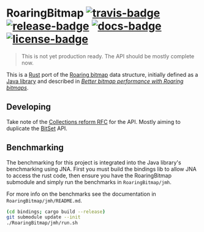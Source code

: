 # RoaringBitmap [![travis-badge][]][travis] [![release-badge][]][cargo] [![docs-badge][]][docs] [![license-badge][]][license]

> This is not yet production ready. The API should be mostly complete now.

This is a [Rust][] port of the [Roaring bitmap][] data structure, initially
defined as a [Java library][roaring-java] and described in [_Better bitmap
performance with Roaring bitmaps_][roaring-paper].

## Developing

Take note of the [Collections reform RFC][collections-rfc] for the API.  Mostly aiming to
duplicate the [BitSet][] API.

[travis-badge]: https://img.shields.io/travis/Nemo157/roaring-rs/master.svg?style=flat-square
[travis]: https://travis-ci.org/Nemo157/roaring-rs
[release-badge]: https://img.shields.io/github/release/Nemo157/roaring-rs.svg?style=flat-square
[cargo]: https://crates.io/crates/roaring
[docs-badge]: https://img.shields.io/badge/API-docs-blue.svg?style=flat-square
[docs]: https://nemo157.com/roaring-rs/
[license-badge]: https://img.shields.io/badge/license-MIT-lightgray.svg?style=flat-square
[license]: https://github.com/Nemo157/roaring-rs/blob/master/LICENSE
[Rust]: https://rust-lang.org
[Roaring bitmap]: http://roaringbitmap.org
[roaring-java]: https://github.com/lemire/RoaringBitmap
[roaring-paper]: http://arxiv.org/pdf/1402.6407v4
[collections-rfc]: https://github.com/rust-lang/rfcs/pull/235
[BitSet]: http://doc.rust-lang.org/std/collections/struct.BitSet.html

## Benchmarking

The benchmarking for this project is integrated into the Java library's
benchmarking using JNA. First you must build the bindings lib to allow JNA to
access the rust code, then ensure you have the RoaringBitmap submodule and
simply run the benchmarks in `RoaringBitmap/jmh`.

For more info on the benchmarks see the documentation in
`RoaringBitmap/jmh/README.md`.

```sh
(cd bindings; cargo build --release)
git submodule update --init
./RoaringBitmap/jmh/run.sh
```
